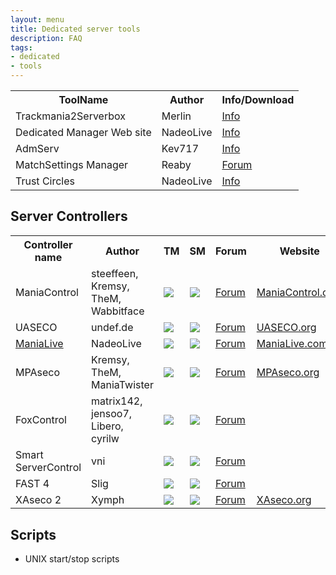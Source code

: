 ```yaml
---
layout: menu
title: Dedicated server tools
description: FAQ
tags:
- dedicated
- tools
---
```


<table>
<tr>
<th>ToolName</th><th>Author</th><th>Info/Download</th>
</tr>
<tr>
<td>Trackmania2Serverbox</td><td>Merlin</td><td><a href="http://forum.maniaplanet.com/viewtopic.php?f=261&t=5639">Info</a></td>
</tr>
<tr>
<td>Dedicated Manager Web site </td><td> NadeoLive</td><td> <a href="http://forum.maniaplanet.com/viewtopic.php?f=261&t=12098">Info</a></td>
</tr>
<tr>
<td>AdmServ </td><td> Kev717</td><td> <a href="http://forum.maniaplanet.com/viewtopic.php?f=261&t=14419">Info</a></td>
</tr>

<tr>
<td>MatchSettings Manager</td><td>Reaby</td><td><a href="http://forum.maniaplanet.com/viewtopic.php?f=465&t=17341">Forum</a></td>
</tr>
<tr>
<td>Trust Circles</td><td>NadeoLive</td><td><a href="http://forum.maniaplanet.com/viewtopic.php?f=261&t=12081">Info</a></td>
</tr>
</table>

## Server Controllers

<table>
<tr>
<th>Controller name</th><th>Author</th><th>TM</th><th>SM</th><th>Forum</th><th>Website</th><th>Plugins repository</th><th>Active</th>
</tr>
<tr>
<td>ManiaControl</td><td>steeffeen, Kremsy, TheM, Wabbitface</td><td><img src="../../img/yes.png" /></td><td><img src="../../img/yes.png" /></td><td><a href="http://forum.maniaplanet.com/viewforum.php?f=479">Forum</a></td><td><a href="http://www.maniacontrol.com/">ManiaControl.com</a></td><td><a href="http://maniacontrol.com/plugins">Repository</a></td><td><img src="../../img/yes.png" /></td>
</tr>
<tr>
<td>UASECO</td><td>undef.de</td><td><img src="../../img/yes.png" /></td><td><img src="../../img/no.png" /></td><td><a href="http://forum.maniaplanet.com/viewforum.php?f=522">Forum</a></td><td><a href="http://www.uaseco.org/">UASECO.org</a></td><td><a href="http://www.uaseco.org/Plugins/">Repository</a></td><td><img src="../../img/yes.png" /></td>
</tr>
<tr>
<td><a href="http://maniaplanet.github.io/documentation/dedicated-server/manialive.html">ManiaLive</a></td><td>NadeoLive</td><td><img src="../../img/yes.png" /></td><td><img src="../../img/yes.png" /></td><td><a href="http://forum.maniaplanet.com/viewforum.php?f=463">Forum</a></td><td><a href="http://www.manialive.com/">ManiaLive.com</a></td><td><a href="http://forum.maniaplanet.com/viewforum.php?f=47">Forum</a></td><td><img src="../../img/yes.png" /></td>
</tr>
<tr>
<td>MPAseco</td><td>Kremsy, TheM, ManiaTwister</td><td><img src="../../img/no.png" /></td><td><img src="../../img/yes.png" /></td><td><a href="http://forum.maniaplanet.com/viewforum.php?f=450">Forum</a></td><td><a href="http://www.mpaseco.org/">MPAseco.org</a></td><td><a href="http://www.mpaseco.org/plugins">Repository</a></td><td><img src="../../img/no.png" /></td>
</tr>
<tr>
<td>FoxControl</td><td> matrix142, jensoo7, Libero, cyrilw</td><td><img src="../../img/yes.png" /></td><td><img src="../../img/yes.png" /></td><td><a href="http://forum.maniaplanet.com/viewforum.php?f=328">Forum</a></td><td> </td><td>All plugins are installed by default</td><td><img src="../../img/no.png" /></td>
</tr>
<tr>
<td>Smart ServerControl</td><td>vni</td><td><img src="../../img/no.png" /></td><td><img src="../../img/yes.png" /></td><td><a href="http://forum.maniaplanet.com/viewforum.php?f=457">Forum</a></td><td> </td><td><a href="http://smarttool.org/plugins.php">Repository</a></td><td><img src="../../img/no.png" /></td>
</tr>
<tr>
<td>FAST 4</td><td>Slig</td><td><img src="../../img/yes.png" /></td><td><img src="../../img/no.png" /></td><td><a href="http://www.tm-forum.com/viewforum.php?f=126">Forum</a></td><td></td><td><a href="http://slig.info/fast4.0/3rd_party_plugins/">Repository</a></td><td><img src="../../img/no.png" /></td>
</tr>
<tr>
<td>XAseco 2</td><td>Xymph </td><td><img src="../../img/yes.png" /></td><td><img src="../../img/no.png" /></td><td><a href="http://www.tm-forum.com/viewforum.php?f=127">Forum</a></td><td><a href="http://www.xaseco.org/">XAseco.org</a></td><td><a href="http://plugins.xaseco.org/browse2.php">Repository</a></td><td><img src="../../img/no.png" /></td>
</tr>
<tr>
</tr>
</table>

## Scripts

- UNIX start/stop scripts
